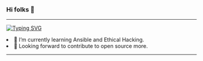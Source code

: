 ### Hi folks 👋
<hr></hr>

[![Typing SVG](https://readme-typing-svg.herokuapp.com?color=%2319F70F&lines=This+is+Geetansh+Rathore)](https://git.io/typing-svg)

<li><g-emoji class="g-emoji" alias="seedling" fallback-src="https://github.githubassets.com/images/icons/emoji/unicode/1f331.png">🌱</g-emoji> I’m currently learning Ansible and Ethical Hacking.</li>

<li><g-emoji class="g-emoji" alias="dart" fallback-src="https://github.githubassets.com/images/icons/emoji/unicode/1f3af.png">🎯</g-emoji> Looking forward to contribute to open source more.</li>

<hr></hr>
